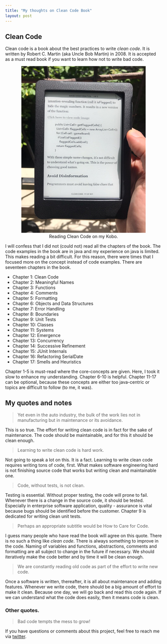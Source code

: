 ```yaml
---
title: "My thoughts on Clean Code Book"
layout: post
---
```


## Clean Code
Clean code is a book about the best practices to write *clean code*. It is written by Robert C. Martin (aka Uncle Bob Martin) in 2008. It is accepted as a must read book if you want to learn how not to write bad code. 

<center>
    <figure>
    <img src="/assets/images/clean_code_pic1.jpeg" alt="clean code" width="400"/>
    <figcaption>Reading Clean Code on my Kobo.</figcaption>
    </figure>
</center>

I will confess that I did not (could not) read all the chapters of the book. The code examples in the book are in java and my experience on java is limited. This makes reading a bit difficult. For this reason, there were times that I focused more on the concept instead of code examples. There are seventeen chapters in the book. 

- Chapter 1: Clean Code  
- Chapter 2: Meaningful Names
- Chapter 3: Functions
- Chapter 4: Comments
- Chapter 5: Formatting
- Chapter 6: Objects and Data Structures
- Chapter 7: Error Handling
- Chapter 8: Boundaries
- Chapter 9: Unit Tests
- Chapter 10: Classes
- Chapter 11: Systems
- Chapter 12: Emergence
- Chapter 13: Concurrency
- Chapter 14: Successive Refinement
- Chapter 15: JUnit Internals
- Chapter 16: Refactoring SerialDate
- Chapter 17: Smells and Heuristics

Chapter 1-5 is must-read where the core-concepts are given. Here, I took it slow to enhance my understanding. Chapter 6-10 is helpful. Chapter 11-17 can be optional, because these concepts are either too java-centric or topics are difficult to follow (to me, it was).

## My quotes and notes

> Yet even in the auto industry, the bulk of the work lies not in manufacturing but in maintenance or its avoidance. 

This is so true. The effort for writing clean code is in fact for the sake of maintenance. The code should be maintainable, and for this it should be clean enough. 

> Learning to write clean code is hard work. 

Not going to speak a lot on this. It is a fact. Learning to write clean code requires writing tons of code, first. What makes software engineering hard is not finishing source code that works but writing clean and maintainable one.

> Code, without tests, is not clean.

Testing is essential. Without proper testing, the code will prone to fail. Whenever there is a change in the source code, it should be tested. Especially in enterprise software application, quality - assurance is vital because bugs should be identified before the customer. Chapter 9 is dedicated for writing clean unit tests. 

> Perhaps an appropriate subtitle would be How to Care for Code.

I guess many people who have read the book will agree on this quote. There is no such a thing like *clean code*. There is always something to improve in the code. Naming of variables and functions, abstractions, comments and formatting are all subject to change in the future if necessary. We should iteratively make the code better and by time it will be clean enough.

> We are constantly reading old code as part of the effort to write new code.

Once a software is written, thereafter, it is all about maintenance and adding features. Whenever we write code, there should be a big amount of effort to make it clean. Because one day, we will go back and read this code again. If we can understand what the code does easily, then it means code is clean. 

### Other quotes.
> Bad code tempts the mess to grow!

If you have questions or comments about this project, feel free to reach me via [twitter](https://twitter.com/earik87).